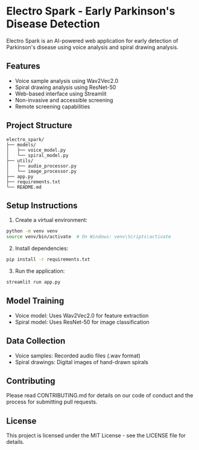 # Electro Spark - Early Parkinson's Disease Detection

Electro Spark is an AI-powered web application for early detection of Parkinson's disease using voice analysis and spiral drawing analysis.

## Features
- Voice sample analysis using Wav2Vec2.0
- Spiral drawing analysis using ResNet-50
- Web-based interface using Streamlit
- Non-invasive and accessible screening
- Remote screening capabilities

## Project Structure
```
electro_spark/
├── models/
│   ├── voice_model.py
│   └── spiral_model.py
├── utils/
│   ├── audio_processor.py
│   └── image_processor.py
├── app.py
├── requirements.txt
└── README.md
```

## Setup Instructions
1. Create a virtual environment:
```bash
python -m venv venv
source venv/bin/activate  # On Windows: venv\Scripts\activate
```

2. Install dependencies:
```bash
pip install -r requirements.txt
```

3. Run the application:
```bash
streamlit run app.py
```

## Model Training
- Voice model: Uses Wav2Vec2.0 for feature extraction
- Spiral model: Uses ResNet-50 for image classification

## Data Collection
- Voice samples: Recorded audio files (.wav format)
- Spiral drawings: Digital images of hand-drawn spirals

## Contributing
Please read CONTRIBUTING.md for details on our code of conduct and the process for submitting pull requests.

## License
This project is licensed under the MIT License - see the LICENSE file for details. 